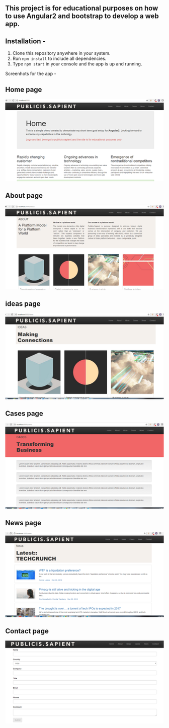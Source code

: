 ## This project is for educational purposes on how to use Angular2 and bootstrap to develop a web app.

## Installation -

1. Clone this repository anywhere in your system.
2. Run ``npm install`` to include all dependencies.
3. Type ``npm start`` in your console and the app is up and running. 

Screenhots for the app -

## Home page
![Home page](https://raw.githubusercontent.com/swapnesh/angular2-learn/master/screenshots/prj_1.PNG "Home page")

## About page
![About page](https://raw.githubusercontent.com/swapnesh/angular2-learn/master/screenshots/prj_2.PNG "About page")

## ideas page
![Ideas page](https://raw.githubusercontent.com/swapnesh/angular2-learn/master/screenshots/prj_3.PNG "Ideas page")

## Cases page
![Cases page](https://raw.githubusercontent.com/swapnesh/angular2-learn/master/screenshots/prj_4.PNG "Cases page")

## News page
![News page](https://raw.githubusercontent.com/swapnesh/angular2-learn/master/screenshots/prj_5.PNG "News page")

## Contact page
![Contact page](https://raw.githubusercontent.com/swapnesh/angular2-learn/master/screenshots/prj_6.PNG "Contact page")